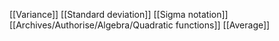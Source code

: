 [[Variance]]
[[Standard deviation]]
[[Sigma notation]]
[[Archives/Authorise/Algebra/Quadratic functions]]
[[Average]]